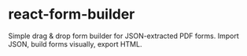 # react-form-builder
Simple drag &amp; drop form builder for JSON-extracted PDF forms. Import JSON, build forms visually, export HTML.
